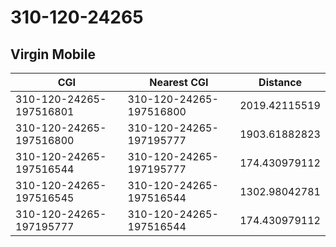 # 310-120-24265
## Virgin Mobile


| CGI | Nearest CGI | Distance |
|-----|-------------|----------|
| 310-120-24265-197516801 | 310-120-24265-197516800 | 2019.42115519 |
| 310-120-24265-197516800 | 310-120-24265-197195777 | 1903.61882823 |
| 310-120-24265-197516544 | 310-120-24265-197195777 | 174.430979112 |
| 310-120-24265-197516545 | 310-120-24265-197516544 | 1302.98042781 |
| 310-120-24265-197195777 | 310-120-24265-197516544 | 174.430979112 |
